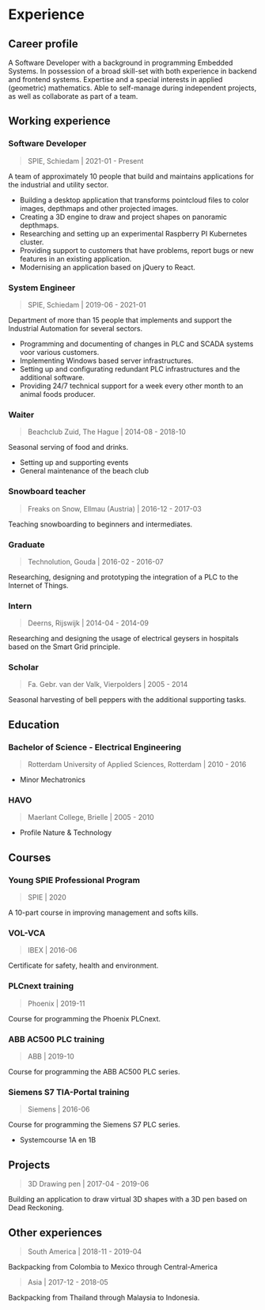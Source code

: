 # Experience

<h2 id='career-profile'>Career profile</h2>

A Software Developer with a background in programming Embedded Systems. In possession of a broad skill-set with both experience in backend and frontend systems. Expertise and a special interests in applied (geometric) mathematics. Able to self-manage during independent projects, as well as collaborate as part of a team.

<h2 id='working-experience'>Working experience</h2>

### Software Developer

> SPIE, Schiedam | 2021-01 - Present

A team of approximately 10 people that build and maintains applications for the industrial and utility sector.
* Building a desktop application that transforms pointcloud files to color images, depthmaps and other projected images.
* Creating a 3D engine to draw and project shapes on panoramic depthmaps.
* Researching and setting up an experimental Raspberry PI Kubernetes cluster.
* Providing support to customers that have problems, report bugs or new features in an existing application.
* Modernising an application based on jQuery to React.

### System Engineer

> SPIE, Schiedam | 2019-06 - 2021-01

Department of more than 15 people that implements and support the Industrial Automation for several sectors.
* Programming and documenting of changes in PLC and SCADA systems voor various customers.
* Implementing Windows based server infrastructures.
* Setting up and configurating redundant PLC infrastructures and the additional software.
* Providing 24/7 technical support for a week every other month to an animal foods producer.

<Collapse>

### Waiter

> Beachclub Zuid, The Hague | 2014-08 - 2018-10

Seasonal serving of food and drinks.
* Setting up and supporting events
* General maintenance of the beach club

### Snowboard teacher

> Freaks on Snow, Ellmau (Austria) | 2016-12 - 2017-03

Teaching snowboarding to beginners and intermediates.

### Graduate

> Technolution, Gouda | 2016-02 - 2016-07

Researching, designing and prototyping the integration of a PLC to the Internet of Things.

### Intern

> Deerns, Rijswijk | 2014-04 - 2014-09

Researching and designing the usage of electrical geysers in hospitals based on the Smart Grid principle.

### Scholar

> Fa. Gebr. van der Valk, Vierpolders | 2005 - 2014

Seasonal harvesting of bell peppers with the additional supporting tasks. 

<h2 id='education'>Education</h2>

</Collapse>

### Bachelor of Science - Electrical Engineering

> Rotterdam University of Applied Sciences, Rotterdam | 2010 - 2016

* Minor Mechatronics

<Collapse>

### HAVO

> Maerlant College, Brielle | 2005 - 2010

* Profile Nature & Technology

<h2 id='courses'>Courses</h2>

</Collapse>

### Young SPIE Professional Program

> SPIE | 2020

A 10-part course in improving management and softs kills.

### VOL-VCA

> IBEX | 2016-06

Certificate for safety, health and environment.

<Collapse>

### PLCnext training

> Phoenix | 2019-11

Course for programming the Phoenix PLCnext.

### ABB AC500 PLC training

> ABB | 2019-10

Course for programming the ABB AC500 PLC series.

### Siemens S7 TIA-Portal training

> Siemens | 2016-06

Course for programming the Siemens S7 PLC series.

* Systemcourse 1A en 1B

</Collapse>

<h2 id='projects'>Projects</h2>

> 3D Drawing pen | 2017-04 - 2019-06

Building an application to draw virtual 3D shapes with a 3D pen based on Dead Reckoning.

<h2 id='other-experiences'>Other experiences</h2>

> South America | 2018-11 - 2019-04

Backpacking from Colombia to Mexico through Central-America

> Asia | 2017-12 - 2018-05

Backpacking from Thailand through Malaysia to Indonesia.